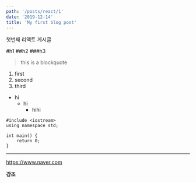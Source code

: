 ```yaml
---
path: '/posts/react/1'
date: '2019-12-14'
title: 'My first blog post'
---
```


첫번째 리액트 게시글

#h1
##h2
###h3

> this is a blockquote

1. first
2. second
3. third

- hi
  - hi
    - hihi

```
#include <iostream>
using namespace std;

int main() {
    return 0;
}
```

---

<https://www.naver.com>

**강조**
